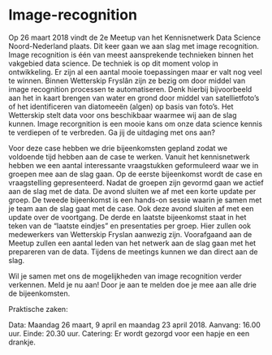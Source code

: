 
# Image-recognition

Op 26 maart 2018 vindt de 2e Meetup van het Kennisnetwerk Data Science Noord-Nederland plaats. Dit keer gaan we aan slag met image recognition. Image recognition is één van meest aansprekende technieken binnen het vakgebied data science. De techniek is op dit moment volop in ontwikkeling. Er zijn al een aantal mooie toepassingen maar er valt nog veel te winnen. Binnen Wetterskip Fryslân zijn ze bezig om door middel van image recognition processen te automatiseren. Denk hierbij bijvoorbeeld aan het in kaart brengen van water en grond door middel van satellietfoto’s of het identificeren van diatomeeën (algen) op basis van foto’s. Het Wetterskip stelt data voor ons beschikbaar waarmee wij aan de slag kunnen. Image recorgnition is een mooie kans om onze data science kennis te verdiepen of te verbreden. Ga jij de uitdaging met ons aan?

Voor deze case hebben we drie bijeenkomsten gepland zodat we voldoende tijd hebben aan de case te werken. Vanuit het kennisnetwerk hebben we een aantal interessante vraagstukken geformuleerd waar we in groepen mee aan de slag gaan. Op de eerste bijeenkomst wordt de case en vraagstelling gepresenteerd. Nadat de groepen zijn gevormd gaan we actief aan de slag met de data. De avond sluiten we af met een korte update per groep. De tweede bijeenkomst is een hands-on sessie waarin je samen met je team aan de slag gaat met de case. Ook deze avond sluiten af met een update over de voortgang.
De derde en laatste bijeenkomst staat in het teken van de “laatste eindjes” en presentaties per groep. Hier zullen ook medewerkers van Wetterskip Fryslan aanwezig zijn. Voorafgaand aan de Meetup zullen een aantal leden van het netwerk aan de slag gaan met het prepareren van de data. Tijdens de meetings kunnen we dan direct aan de slag.

Wil je samen met ons de mogelijkheden van image recognition verder verkennen. Meld je nu aan! Door je aan te melden doe je mee aan alle drie de bijeenkomsten.

Praktische zaken:

Data: Maandag 26 maart, 9 april en maandag 23 april 2018.
Aanvang: 16.00 uur.
Einde: 20.30 uur.
Catering: Er wordt gezorgd voor een hapje en een drankje.
